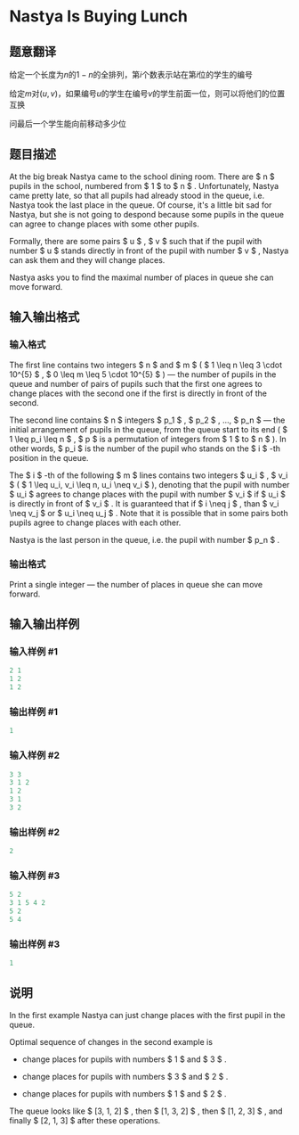 # Nastya Is Buying Lunch

## 题意翻译

给定一个长度为$n$的$1-n$的全排列，第$i$个数表示站在第$i$位的学生的编号

给定$m$对$(u,v)$，如果编号$u$的学生在编号$v$的学生前面一位，则可以将他们的位置互换

问最后一个学生能向前移动多少位

## 题目描述

At the big break Nastya came to the school dining room. There are $ n $ pupils in the school, numbered from $ 1 $ to $ n $ . Unfortunately, Nastya came pretty late, so that all pupils had already stood in the queue, i.e. Nastya took the last place in the queue. Of course, it's a little bit sad for Nastya, but she is not going to despond because some pupils in the queue can agree to change places with some other pupils.

Formally, there are some pairs $ u $ , $ v $ such that if the pupil with number $ u $ stands directly in front of the pupil with number $ v $ , Nastya can ask them and they will change places.

Nastya asks you to find the maximal number of places in queue she can move forward.

## 输入输出格式

### 输入格式

The first line contains two integers $ n $ and $ m $ ( $ 1 \leq n \leq 3 \cdot 10^{5} $ , $ 0 \leq m \leq 5 \cdot 10^{5} $ ) — the number of pupils in the queue and number of pairs of pupils such that the first one agrees to change places with the second one if the first is directly in front of the second.

The second line contains $ n $ integers $ p_1 $ , $ p_2 $ , ..., $ p_n $ — the initial arrangement of pupils in the queue, from the queue start to its end ( $ 1 \leq p_i \leq n $ , $ p $ is a permutation of integers from $ 1 $ to $ n $ ). In other words, $ p_i $ is the number of the pupil who stands on the $ i $ -th position in the queue.

The $ i $ -th of the following $ m $ lines contains two integers $ u_i $ , $ v_i $ ( $ 1 \leq u_i, v_i \leq n, u_i \neq v_i $ ), denoting that the pupil with number $ u_i $ agrees to change places with the pupil with number $ v_i $ if $ u_i $ is directly in front of $ v_i $ . It is guaranteed that if $ i \neq j $ , than $ v_i \neq v_j $ or $ u_i \neq u_j $ . Note that it is possible that in some pairs both pupils agree to change places with each other.

Nastya is the last person in the queue, i.e. the pupil with number $ p_n $ .

### 输出格式

Print a single integer — the number of places in queue she can move forward.

## 输入输出样例

### 输入样例 #1

```cpp
2 1
1 2
1 2

```
### 输出样例 #1

```cpp
1
```


### 输入样例 #2

```cpp
3 3
3 1 2
1 2
3 1
3 2

```
### 输出样例 #2

```cpp
2
```


### 输入样例 #3

```cpp
5 2
3 1 5 4 2
5 2
5 4

```
### 输出样例 #3

```cpp
1
```


## 说明

In the first example Nastya can just change places with the first pupil in the queue.

Optimal sequence of changes in the second example is

- change places for pupils with numbers $ 1 $ and $ 3 $ .

- change places for pupils with numbers $ 3 $ and $ 2 $ .

- change places for pupils with numbers $ 1 $ and $ 2 $ .

The queue looks like $ [3, 1, 2] $ , then $ [1, 3, 2] $ , then $ [1, 2, 3] $ , and finally $ [2, 1, 3] $ after these operations.

